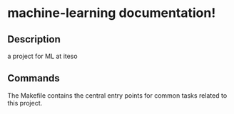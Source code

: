 # machine-learning documentation!

## Description

a project for ML at iteso

## Commands

The Makefile contains the central entry points for common tasks related to this project.

